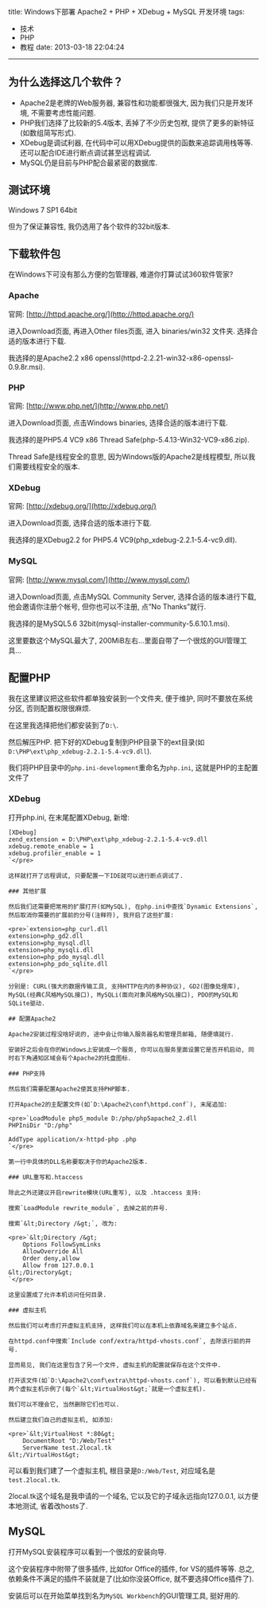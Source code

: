 title: Windows下部署 Apache2 + PHP + XDebug + MySQL 开发环境
tags:
  - 技术
  - PHP
  - 教程
date: 2013-03-18 22:04:24
---

## 为什么选择这几个软件？

*   Apache2是老牌的Web服务器, 兼容性和功能都很强大, 因为我们只是开发环境, 不需要考虑性能问题.
*   PHP我们选择了比较新的5.4版本, 丢掉了不少历史包袱, 提供了更多的新特征(如数组简写形式).
*   XDebug是调试利器, 在代码中可以用XDebug提供的函数来追踪调用栈等等. 还可以配合IDE进行断点调试甚至远程调试.
*   MySQL仍是目前与PHP配合最紧密的数据库.

## 测试环境

Windows 7 SP1 64bit

但为了保证兼容性, 我仍选用了各个软件的32bit版本.

## 下载软件包

在Windows下可没有那么方便的包管理器, 难道你打算试试360软件管家?

### Apache

官网: [http://httpd.apache.org/](http://httpd.apache.org/)

进入Download页面, 再进入Other files页面, 进入 binaries/win32 文件夹. 选择合适的版本进行下载.

我选择的是Apache2.2 x86 openssl(httpd-2.2.21-win32-x86-openssl-0.9.8r.msi).

### PHP

官网: [http://www.php.net/](http://www.php.net/)

进入Download页面, 点击Windows binaries, 选择合适的版本进行下载.

我选择的是PHP5.4 VC9 x86 Thread Safe(php-5.4.13-Win32-VC9-x86.zip).

Thread Safe是线程安全的意思, 因为Windows版的Apache2是线程模型, 所以我们需要线程安全的版本.

### XDebug

官网: [http://xdebug.org/](http://xdebug.org/)

进入Download页面, 选择合适的版本进行下载.

我选择的是XDebug2.2 for PHP5.4 VC9(php_xdebug-2.2.1-5.4-vc9.dll).

### MySQL

官网: [http://www.mysql.com/](http://www.mysql.com/)

进入Download页面, 点击MySQL Community Server, 选择合适的版本进行下载, 他会邀请你注册个帐号, 但你也可以不注册, 点&#8221;No Thanks&#8221;就行.

我选择的是MySQL5.6 32bit(mysql-installer-community-5.6.10.1.msi).

这里要数这个MySQL最大了, 200MiB左右&#8230;里面自带了一个很炫的GUI管理工具&#8230;

## 配置PHP

我在这里建议把这些软件都单独安装到一个文件夹, 便于维护, 同时不要放在系统分区, 否则配置权限很麻烦.

在这里我选择把他们都安装到了`D:\`.

然后解压PHP. 把下好的XDebug复制到PHP目录下的ext目录(如`D:\PHP\ext\php_xdebug-2.2.1-5.4-vc9.dll`).

我们将PHP目录中的`php.ini-development`重命名为`php.ini`, 这就是PHP的主配置文件了

### XDebug

打开php.ini, 在末尾配置XDebug, 新增:

    [XDebug]
    zend_extension = D:\PHP\ext\php_xdebug-2.2.1-5.4-vc9.dll
    xdebug.remote_enable = 1
    xdebug.profiler_enable = 1
    `</pre>

    这样就打开了远程调试, 只要配置一下IDE就可以进行断点调试了.

    ### 其他扩展

    然后我们还需要把常用的扩展打开(如MySQL), 在php.ini中查找`Dynamic Extensions`, 然后取消你需要的扩展前的分号(注释符), 我开启了这些扩展:

    <pre>`extension=php_curl.dll
    extension=php_gd2.dll
    extension=php_mysql.dll
    extension=php_mysqli.dll
    extension=php_pdo_mysql.dll
    extension=php_pdo_sqlite.dll
    `</pre>

    分别是: CURL(强大的数据传输工具, 支持HTTP在内的多种协议), GD2(图像处理库), MySQL(经典C风格MySQL接口), MySQLi(面向对象风格MySQL接口), PDO的MySQL和SQLite驱动.

    ## 配置Apache2

    Apache2安装过程没啥好说的, 途中会让你输入服务器名和管理员邮箱, 随便填就行.

    安装好之后会在你的Windows上安装成一个服务, 你可以在服务里面设置它是否开机启动, 同时右下角通知区域会有个Apache2的托盘图标.

    ### PHP支持

    然后我们需要配置Apache2使其支持PHP脚本.

    打开Apache2的主配置文件(如`D:\Apache2\conf\httpd.conf`), 末尾追加:

    <pre>`LoadModule php5_module D:/php/php5apache2_2.dll
    PHPIniDir "D:/php"

    AddType application/x-httpd-php .php
    `</pre>

    第一行中具体的DLL名称要取决于你的Apache2版本.

    ### URL重写和.htaccess

    除此之外还建议开启rewrite模块(URL重写), 以及 .htaccess 支持:

    搜索`LoadModule rewrite_module`, 去掉之前的井号.

    搜索`&lt;Directory /&gt;`, 改为:

    <pre>`&lt;Directory /&gt;
        Options FollowSymLinks
        AllowOverride All
        Order deny,allow
        Allow from 127.0.0.1
    &lt;/Directory&gt;
    `</pre>

    这里设置成了允许本机访问任何目录.

    ### 虚拟主机

    然后我们可以考虑打开虚拟主机支持, 这样我们可以在本机上依靠域名来建立多个站点.

    在httpd.conf中搜索`Include conf/extra/httpd-vhosts.conf`, 去除该行前的井号.

    显而易见, 我们在这里包含了另一个文件, 虚拟主机的配置就保存在这个文件中.

    打开该文件(如`D:\Apache2\conf\extra\httpd-vhosts.conf`), 可以看到默认已经有两个虚拟主机示例了(每个`&lt;VirtualHost&gt;`就是一个虚拟主机).

    我们可以不理会它, 当然删除它们也可以.

    然后建立我们自己的虚拟主机, 如添加:

    <pre>`&lt;VirtualHost *:80&gt;
        DocumentRoot "D:/Web/Test"
        ServerName test.2local.tk
    &lt;/VirtualHost&gt;

可以看到我们建了一个虚拟主机, 根目录是`D:/Web/Test`, 对应域名是`test.2local.tk`.

2local.tk这个域名是我申请的一个域名, 它以及它的子域永远指向127.0.0.1, 以方便本地测试, 省着改hosts了.

## MySQL

打开MySQL安装程序可以看到一个很炫的安装向导.

这个安装程序中附带了很多插件, 比如for Office的插件, for VS的插件等等. 总之, 依赖条件不满足的插件不装就是了(比如你没装Office, 就不要选择Office插件了).

安装后可以在开始菜单找到名为`MySQL Workbench`的GUI管理工具, 挺好用的.